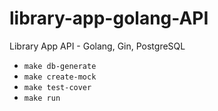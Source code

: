 # library-app-golang-API
Library App API - Golang, Gin, PostgreSQL

- `make db-generate`
- `make create-mock`
- `make test-cover`
- `make run`